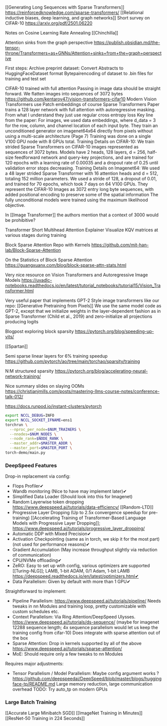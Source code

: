 [[Generating Long Sequences with Sparse Transformers]]
https://reinforcedknowledge.com/sparse-transformers/
[[Relational inductive biases, deep learning, and graph networks]]
Short survey on CIFAR-10 https://arxiv.org/pdf/2501.06220

Notes on Cosine Learning Rate Annealing [[Chinchilla]]

Attention sinks from the graph perspective
https://publish.obsidian.md/the-tensor-throne/Transformers+as+GNNs/Attention+sinks+from+the+graph+perspective


First steps: 
Archive preprint dataset: 
	Convert Abstracts to HuggingFaceDataset format
	Bytepairencoding of dataset to .bin files for training and test set

CIFAR-10 trained with full attention
	Passing in image data should be straight forward. 
	We flatten images into sequences of 3072 bytes
	https://github.com/kentaroy47/vision-transformers-cifar10
	Modern Vision Transformers use Patch embeddings of course
	Sparse Transformers Paper trains a 128 layer network with full attention with autoregressive masking. 
	From what I understand they just use regular cross entropy loss 
	Key line from the paper: 
		For images, we used data embeddings, where d_data = 3 for the row, column, and channel location of each input byte. 
	They train an unconditioned generator on imagenet64x64 directly from pixels without using a multi-scale architecture (Page 7)
	Training was done on a single V100 GPU node with 8 GPUs total.
	Training Details on CIFAR-10:
		We train strided Sparse Transformers on CIFAR-10 images represented as sequences of 3072 bytes. Models have 2	heads, 128 layers, d = 256, half-size feedforward network and query-key projections, and are trained for 120 epochs with a learning rate of 0.00035 and a dropout rate of 0.25 until validation error stops decreasing.
	Training Details on Imagenet64:
		We used a 48 layer strided Sparse Transformer with 16 attention heads and d = 512, totaling 152 million parameters. We used a stride of 128, a dropout of 0.01, and trained for 70 epochs, which took 7 days on 64 V100 GPUs.
	They represent the CIFAR-10 Images as 3072 entry long byte sequences, with added positional encoding to preserve some of the spatial information
	The fully unconditional models were trained using the maximum likelihood objective.

In [[Image Transformer]] the authors mention that a context of 3000 would be prohibitive? 


Transformer
	Short Multihead Attention Explainer
	Visualize KQV matrices at various stages during training

Block Sparse Attention Repo with Kernels
	https://github.com/mit-han-lab/Block-Sparse-Attention

On the Statistics of Block Sparse Attention
	https://guangxuanx.com/blog/block-sparse-attn-stats.html

Very nice resource on Vision Transformers and Autoregressive Image Models
	https://uvadlc-notebooks.readthedocs.io/en/latest/tutorial_notebooks/tutorial15/Vision_Transformer.html

Very useful paper that implements GPT-2 Style image transformers like our repo: 
	[[Generative Pretraining from Pixels]]
	We use the same model code as GPT-2, except that we initialize weights in the layer-dependent fashion as in Sparse Transformer (Child et al., 2019) and zero-initialize all projections producing logits

Blogpost exploring block sparsity
	https://pytorch.org/blog/speeding-up-vits/

[[Spartan]]

Semi sparse linear layers for 6% training speedup
	https://github.com/pytorch/ao/tree/main/torchao/sparsity/training

N:M structured sparsity
	https://pytorch.org/blog/accelerating-neural-network-training/

Nice summary slides on slaying OOMs
	https://christianjmills.com/posts/mastering-llms-course-notes/conference-talk-012/


https://docs.runpod.io/instant-clusters/pytorch
```bash
export NCCL_DEBUG=INFO
export NCCL_SOCKET_IFNAME=ens1
torchrun \
  --nproc_per_node=$NUM_TRAINERS \
  --nnodes=$NUM_NODES \
  --node_rank=$NODE_RANK \
  --master_addr=$MASTER_ADDR \
  --master_port=$MASTER_PORT \
torch-demo/main.py
```
### DeepSpeed Features

Drop-in replacement via config:
* Flops Profiler✔
* Wandb monitoring (Nice to have may implement later)✔
* Simplified Data Loader (Should look into this for Imagenet)
*  Random Layerwise token dropping https://www.deepspeed.ai/tutorials/data-efficiency/  [[Random-LTD]]
* Progressive Layer Dropping (Up to 2.5x convergence speedup for pre-training) [[Accelerating Training of Transformer-Based Language Models with Progressive Layer Dropping]]; https://www.deepspeed.ai/tutorials/progressive_layer_dropping/
* Automatic DDP with Mixed Precision✔
* Activation Checkpointing (same as in torch, we skip it for the most part) (not used for performance reasons)✔
* Gradient Accumulation (May increase throughput slightly via reduction of communication)
* CPU/NVMe offloading✔
* ZeRO: Easy to set up wtih config, various optimizers are supported [[Turing-NLG]]; LAMB, 1-bit ADAM, 0/1 Adam, 1-bit LAMB https://deepspeed.readthedocs.io/en/latest/optimizers.html✔
* Data Parallelism: Given by default with more than 1 GPU✔

Straightforward to implement:
* Pipeline Parallelism: https://www.deepspeed.ai/tutorials/pipeline/ Needs tweaks in nn Modules and training loop, pretty customizable with custom schedules etc.
* Context Parallelism: Via Ring Attention/DeepSpeed Ulysses. https://www.deepspeed.ai/tutorials/ds-sequence/ (maybe for imagenet 12288 sequence length; 4x sequence parallelism would let us keep the training config from cifar-10) Does integrate with sparse attention out of the box
* Sparse Attention: Drop in kernels supported by all of the above https://www.deepspeed.ai/tutorials/sparse-attention/
* MoE: Should require only a few tweaks to nn Modules 

Requires major adjustments:
* Tensor Parallelism / Model Parallelism: Maybe config argument works ? https://github.com/deepspeedai/DeepSpeed/blob/master/blogs/huggingface-tp/README.md Large memory reduction, large communication overhead TODO: Try auto_tp on modern GPUs

### Large Batch Training

[[Accurate Large Minibatch SGD]]
[[ImageNet Training in Minutes]]
[[ResNet-50 Training in 224 Seconds]]